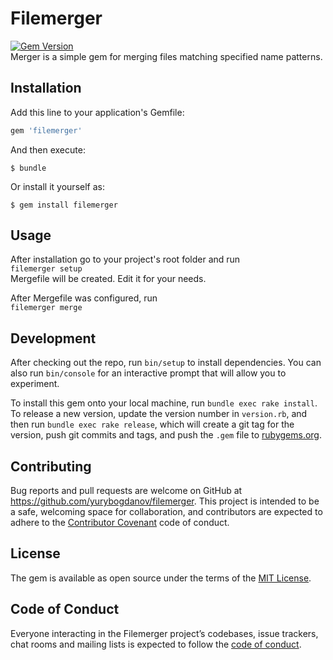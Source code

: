 # Filemerger  

[![Gem Version](https://badge.fury.io/rb/filemerger.svg)](https://badge.fury.io/rb/filemerger)  
Merger is a simple gem for merging files matching specified name patterns.

## Installation

Add this line to your application's Gemfile:

```ruby
gem 'filemerger'
```

And then execute:

    $ bundle

Or install it yourself as:

    $ gem install filemerger

## Usage

After installation go to your project's root folder and run  
`filemerger setup`  
Mergefile will be created. Edit it for your needs.

After Mergefile was configured, run   
`filemerger merge`  


## Development

After checking out the repo, run `bin/setup` to install dependencies. You can also run `bin/console` for an interactive prompt that will allow you to experiment.

To install this gem onto your local machine, run `bundle exec rake install`. To release a new version, update the version number in `version.rb`, and then run `bundle exec rake release`, which will create a git tag for the version, push git commits and tags, and push the `.gem` file to [rubygems.org](https://rubygems.org).

## Contributing

Bug reports and pull requests are welcome on GitHub at https://github.com/yurybogdanov/filemerger. This project is intended to be a safe, welcoming space for collaboration, and contributors are expected to adhere to the [Contributor Covenant](http://contributor-covenant.org) code of conduct.

## License

The gem is available as open source under the terms of the [MIT License](https://opensource.org/licenses/MIT).

## Code of Conduct

Everyone interacting in the Filemerger project’s codebases, issue trackers, chat rooms and mailing lists is expected to follow the [code of conduct](https://github.com/yurybogdanov/filemerger/blob/master/CODE_OF_CONDUCT.md).
